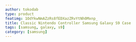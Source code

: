 ```yaml
---
author: tokodab
type: product
featimg: 1OdYkwNmAZzRs8fEDXazZRvYtNh0Mxnp_
title: Classic Nintendo Controller Samsung Galaxy S9 Case
tags: [samsung, galaxy, s9]
category: [samsung]
---
```

